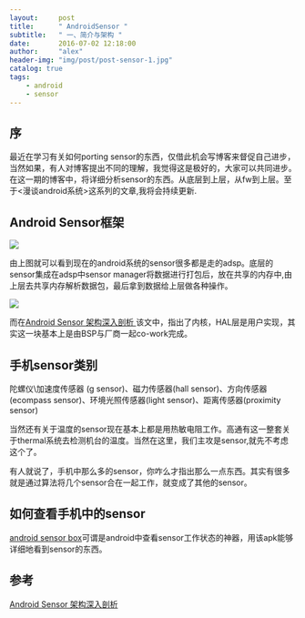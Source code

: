 ```yaml
---
layout:     post
title:      " AndroidSensor "
subtitle:   " 一、简介与架构 "
date:       2016-07-02 12:18:00
author:     "alex"
header-img: "img/post/post-sensor-1.jpg"
catalog: true
tags:
    - android
    - sensor
---
```

## 序

最近在学习有关如何porting sensor的东西，仅借此机会写博客来督促自己进步，当然如果，有人对博客提出不同的理解，我觉得这是极好的，大家可以共同进步。在这一期的博客中，将详细分析sensor的东西。从底层到上层，从fw到上层。至于<漫谈android系统>这系列的文章,我将会持续更新.

##  Android Sensor框架

![](https://raw.githubusercontent.com/NingbinWang/NingbinWang.github.io/master/img/post/sensor/sensor-1.png)

由上图就可以看到现在的android系统的sensor很多都是走的adsp。底层的sensor集成在adsp中sensor manager将数据进行打包后，放在共享的内存中,由上层去共享内存解析数据包，最后拿到数据给上层做各种操作。

![](https://raw.githubusercontent.com/NingbinWang/NingbinWang.github.io/master/img/post/sensor/sensor-2.png)

而在[Android Sensor 架构深入剖析 ](http://blog.chinaunix.net/uid-26997997-id-3485501.html)该文中，指出了内核，HAL层是用户实现，其实这一块基本上是由BSP与厂商一起co-work完成。


## 手机sensor类别

陀螺仪\加速度传感器 (g sensor)、磁力传感器(hall sensor)、方向传感器(ecompass sensor)、环境光照传感器(light sensor)、距离传感器(proximity sensor)

当然还有关于温度的sensor现在基本上都是用热敏电阻工作。高通有这一整套关于thermal系统去检测机台的温度。当然在这里，我们主攻是sensor,就先不考虑这个了。

有人就说了，手机中那么多的sensor，你咋么才指出那么一点东西。其实有很多就是通过算法将几个sensor合在一起工作，就变成了其他的sensor。

## 如何查看手机中的sensor

[android sensor box](http://www.appsapk.com/android-sensor-box/)可谓是android中查看sensor工作状态的神器，用该apk能够详细地看到sensor的东西。

## 参考

[Android Sensor 架构深入剖析 ](http://blog.chinaunix.net/uid-26997997-id-3485501.html)









